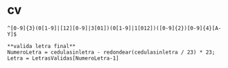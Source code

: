 # cv
`^[0-9]{3}(0[1-9]|[12][0-9]|3[01])(0[1-9]|1[012])([0-9]{2})[0-9]{4}[A-Y]$`
````
**valida letra final**
NumeroLetra = cedulasinletra - redondear(cedulasinletra / 23) * 23;
Letra = LetrasValidas[NumeroLetra-1]
````
